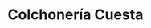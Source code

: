 ---
title: "Colchonería Cuesta"
url: /madrid/colchoneria-cuesta-calle-de-fuencarral/
shop: Betten
---